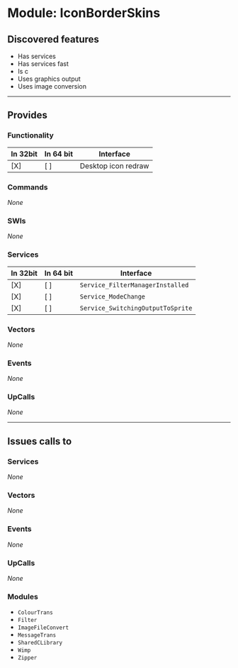 # Module: IconBorderSkins

## Discovered features


* Has services
* Has services fast
* Is c
* Uses graphics output
* Uses image conversion

---

## Provides

### Functionality

| In 32bit | In 64 bit | Interface |
|----------|-----------|-----------|
| [X]      | [ ]       | Desktop icon redraw |

### Commands


*None*


### SWIs


*None*


### Services


| In 32bit | In 64 bit | Interface |
|----------|-----------|-----------|
| [X]      | [ ]       | `Service_FilterManagerInstalled` |
| [X]      | [ ]       | `Service_ModeChange` |
| [X]      | [ ]       | `Service_SwitchingOutputToSprite` |


### Vectors


*None*


### Events


*None*


### UpCalls


*None*


---

## Issues calls to

### Services


*None*


### Vectors


*None*


### Events


*None*


### UpCalls


*None*


### Modules


* `ColourTrans`
* `Filter`
* `ImageFileConvert`
* `MessageTrans`
* `SharedCLibrary`
* `Wimp`
* `Zipper`


